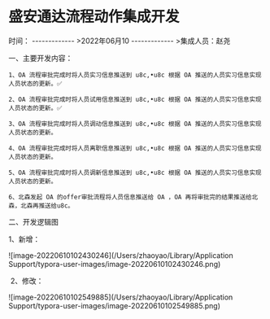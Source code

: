 #  盛安通达流程动作集成开发

时间： ------------- >2022年06月10 ------------- >集成人员：赵尧

一、主要开发内容：
    
    1、OA 流程审批完成时将人员实习信息推送到 u8c,•u8c 根据 OA 推送的人员实习信息实现人员状态的更新。✅
     
    2、OA 流程审批完成时将人员试用信息推送到 u8c,•u8c 根据 OA 推送的人员实习信息实现人员状态的更新。✅
    
    3、OA 流程审批完成时将人员调动信息推送到 u8c,•u8c 根据 OA 推送的人员实习信息实现人员状态的更新。 
    
    4、OA 流程审批完成时将人员离职信息推送到 u8c,•u8c 根据 OA 推送的人员实习信息实现人员状态的更新。
    
    5、OA 流程审批完成时将人员调新信息推送到 u8c,•u8c 根据 OA 推送的人员实习信息实现人员状态的更新。
    
    6、北森发起 OA 的offer审批流程将人员信息推送给 OA ，OA 再将审批完的结果推送给北森，北森再推送给u8c。

二、开发逻辑图

   1、新增：
    

![image-20220610102430246](/Users/zhaoyao/Library/Application Support/typora-user-images/image-20220610102430246.png)

​	2、修改：

![image-20220610102549885](/Users/zhaoyao/Library/Application Support/typora-user-images/image-20220610102549885.png)
